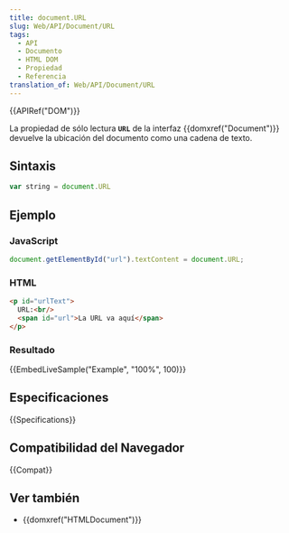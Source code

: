 ```yaml
---
title: document.URL
slug: Web/API/Document/URL
tags:
  - API
  - Documento
  - HTML DOM
  - Propiedad
  - Referencia
translation_of: Web/API/Document/URL
---
```


{{APIRef("DOM")}}

La propiedad de sólo lectura **`URL`** de la interfaz {{domxref("Document")}} devuelve la ubicación del documento como una cadena de texto.

## Sintaxis

```js
var string = document.URL
```

## Ejemplo

### JavaScript

```js
document.getElementById("url").textContent = document.URL;
```

### HTML

```html
<p id="urlText">
  URL:<br/>
  <span id="url">La URL va aquí</span>
</p>
```

### Resultado

{{EmbedLiveSample("Example", "100%", 100)}}

## Especificaciones

{{Specifications}}

## Compatibilidad del Navegador

{{Compat}}

## Ver también

- {{domxref("HTMLDocument")}}
